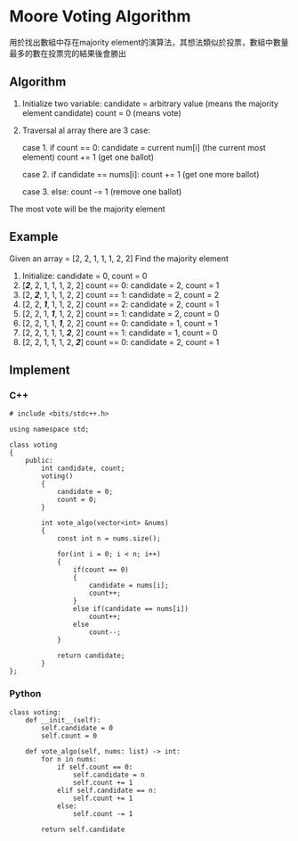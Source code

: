 # Moore Voting Algorithm

用於找出數組中存在majority element的演算法，其想法類似於投票，數組中數量最多的數在投票完的結果後會勝出

## Algorithm
1. Initialize two variable:
   candidate = arbitrary value (means the majority element candidate)
   count = 0 (means vote)
2. Traversal al array there are 3 case:

    case 1. if count == 0:
       candidate = current num[i] (the current most element)
       count += 1 (get one ballot)
       
    case 2. if candidate == nums[i]:
       count += 1 (get one more ballot)
       
    case 3. else:
       count -= 1 (remove one ballot)

The most vote will be the majority element

## Example
Given an array = [2, 2, 1, 1, 1, 2, 2]
Find the majority element

1. Initialize: candidate = 0, count = 0
2. [***2***, 2, 1, 1, 1, 2, 2]
   count == 0:
   candidate = 2, count = 1
3. [2, ***2***, 1, 1, 1, 2, 2]
   count == 1:
   candidate = 2, count = 2
4. [2, 2, ***1***, 1, 1, 2, 2]
   count == 2:
   candidate = 2, count = 1
5. [2, 2, 1, ***1***, 1, 2, 2]
   count == 1:
   candidate = 2, count = 0
6. [2, 2, 1, 1, ***1***, 2, 2]
   count == 0:
   candidate = 1, count = 1
7. [2, 2, 1, 1, 1, ***2***, 2]
   count == 1:
   candidate = 1, count = 0
8. [2, 2, 1, 1, 1, 2, ***2***]
   count == 0:
   candidate = 2, count = 1

## Implement
### C++
```cpp=
# include <bits/stdc++.h>

using namespace std;

class voting
{
	public:
		int candidate, count;
		voting()
		{
			candidate = 0;
			count = 0;
		}

		int vote_algo(vector<int> &nums)
		{
			const int n = nums.size();

			for(int i = 0; i < n; i++)
			{
				if(count == 0)
				{
					candidate = nums[i];
					count++;
				}
				else if(candidate == nums[i])
					count++;
				else
					count--;
			}

			return candidate;
		}
};
```

### Python
```python=
class voting:
    def __init__(self):
        self.candidate = 0
        self.count = 0

    def vote_algo(self, nums: list) -> int:
        for n in nums:
            if self.count == 0:
                self.candidate = n
                self.count += 1
            elif self.candidate == n:
                self.count += 1
            else:
                self.count -= 1

        return self.candidate
```